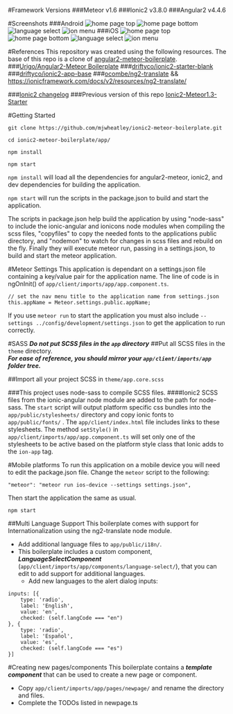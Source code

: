 
#Framework Versions
###Meteor v1.6
###Ionic2 v3.8.0
###Angular2 v4.4.6

#Screenshots
###Android
![home page top](screenshots/android/home-page-top.png) ![home page bottom](screenshots/android/home-page-bottom.png) ![language select](screenshots/android/language-select.png) ![ion menu](screenshots/android/ion-menu.png)
###iOS
![home page top](screenshots/ios/home-page-top.png) ![home page bottom](screenshots/ios/home-page-bottom.png) ![language select](screenshots/ios/language-select.png) ![ion menu](screenshots/ios/ion-menu.png)

#References
This repository was created using the following resources. The base of this repo is a clone of [angular2-meteor-boilerplate](https://github.com/Urigo/angular2-meteor-base).
###[Urigo/Angular2-Meteor Boilerplate](https://github.com/Urigo/angular2-meteor-base)
###[driftyco/ionic2-starter-blank](https://github.com/driftyco/ionic2-starter-blank/tree/master/src/app)
###[driftyco/ionic2-app-base](https://github.com/driftyco/ionic2-app-base) 
###[ocombe/ng2-translate](https://github.com/ocombe/ng2-translate) && https://ionicframework.com/docs/v2/resources/ng2-translate/

###[Ionic2 changelog](https://github.com/driftyco/ionic/blob/master/CHANGELOG.md)
###Previous version of this repo [Ionic2-Meteor1.3-Starter](https://github.com/mjwheatley/Ionic2-Meteor1.3-Starter)

#Getting Started
```
git clone https://github.com/mjwheatley/ionic2-meteor-boilerplate.git

cd ionic2-meteor-boilerplate/app/

npm install

npm start
```

`npm install` will load all the dependencies for angular2-meteor, ionic2, and dev dependencies for building the application.


`npm start` will run the scripts in the package.json to build and start the application.

The scripts in package.json help build the application by using "node-sass" to include the ionic-angular and ionicons node modules when compiling the scss files, "copyfiles" to copy the needed fonts to the applications public directory, and "nodemon" to watch for changes in scss files and rebuild on the fly.  Finally they will execute meteor run, passing in a settings.json, to build and start the meteor application.

#Meteor Settings
This application is dependant on a settings.json file containing a key/value pair for the application name.
The line of code is in ngOnInit() of `app/client/imports/app/app.component.ts`.

```
// set the nav menu title to the application name from settings.json
this.appName = Meteor.settings.public.appName;
```

If you use `meteor run` to start the application you must also include `--settings ../config/development/settings.json` to get the application to run correctly.

#SASS
***Do not put SCSS files in the `app` directory***
##Put all SCSS files in the `theme` directory.  
***For ease of reference, you should mirror your `app/client/imports/app` folder tree.***

##Import all your project SCSS in `theme/app.core.scss`

###This project uses node-sass to compile SCSS files.
####Ionic2 SCSS files from the ionic-angular node module are added to the path for node-sass.
The `start` script will output platform specific css bundles into the `app/public/stylesheets/` directory and copy ionic fonts to `app/public/fonts/` .
The `app/client/index.html` file includes links to these stylesheets.
The method `setStyle()` in `app/client/imports/app/app.component.ts` will set only one of the stylesheets to be active based on the platform style class that Ionic adds to the `ion-app` tag.

#Mobile platforms
To run this application on a mobile device you will need to edit the package.json file.
Change the `meteor` script to the following:

```
"meteor": "meteor run ios-device --settings settings.json",
```

Then start the application the same as usual.

```
npm start
```

##Multi Language Support
This boilerplate comes with support for Internationalization using the ng2-translate node module.
* Add additional language files to `app/public/i18n/`.
* This boilerplate includes a custom component, ***LanguageSelectComponent*** (`app/client/imports/app/components/language-select/`), that you can edit to add support for additional languages.
    *  Add new languages to the alert dialog inputs:

```
inputs: [{
    type: 'radio',
    label: 'English',
    value: 'en',
    checked: (self.langCode === "en")
}, {
    type: 'radio',
    label: 'Español',
    value: 'es',
    checked: (self.langCode === "es")
}]
```

#Creating new pages/components
This boilerplate contains a ***template component*** that can be used to create a new page or component.
* Copy `app/client/imports/app/pages/newpage/` and rename the directory and files.
* Complete the TODOs listed in newpage.ts